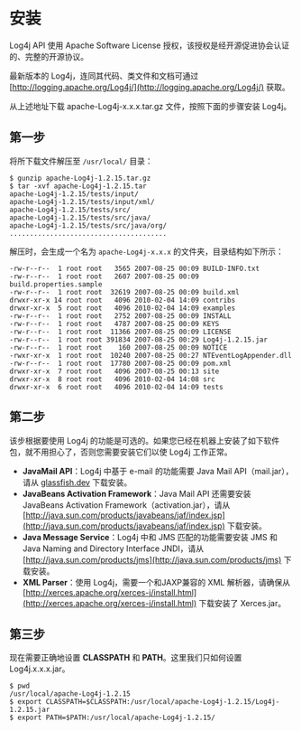 # 安装

Log4j API 使用 Apache Software License 授权，该授权是经开源促进协会认证的、完整的开源协议。

最新版本的 Log4j，连同其代码、类文件和文档可通过 [http://logging.apache.org/Log4j/](http://logging.apache.org/Log4j/) 获取。

从上述地址下载 apache-Log4j-x.x.x.tar.gz 文件，按照下面的步骤安装 Log4j。

## 第一步

将所下载文件解压至 `/usr/local/` 目录：

```
$ gunzip apache-Log4j-1.2.15.tar.gz
$ tar -xvf apache-Log4j-1.2.15.tar
apache-Log4j-1.2.15/tests/input/
apache-Log4j-1.2.15/tests/input/xml/
apache-Log4j-1.2.15/tests/src/
apache-Log4j-1.2.15/tests/src/java/
apache-Log4j-1.2.15/tests/src/java/org/
.......................................
```

解压时，会生成一个名为 `apache-Log4j-x.x.x` 的文件夹，目录结构如下所示：

```
-rw-r--r--  1 root root   3565 2007-08-25 00:09 BUILD-INFO.txt
-rw-r--r--  1 root root   2607 2007-08-25 00:09 build.properties.sample
-rw-r--r--  1 root root  32619 2007-08-25 00:09 build.xml
drwxr-xr-x 14 root root   4096 2010-02-04 14:09 contribs
drwxr-xr-x  5 root root   4096 2010-02-04 14:09 examples
-rw-r--r--  1 root root   2752 2007-08-25 00:09 INSTALL
-rw-r--r--  1 root root   4787 2007-08-25 00:09 KEYS
-rw-r--r--  1 root root  11366 2007-08-25 00:09 LICENSE
-rw-r--r--  1 root root 391834 2007-08-25 00:29 Log4j-1.2.15.jar
-rw-r--r--  1 root root    160 2007-08-25 00:09 NOTICE
-rwxr-xr-x  1 root root  10240 2007-08-25 00:27 NTEventLogAppender.dll
-rw-r--r--  1 root root  17780 2007-08-25 00:09 pom.xml
drwxr-xr-x  7 root root   4096 2007-08-25 00:13 site
drwxr-xr-x  8 root root   4096 2010-02-04 14:08 src
drwxr-xr-x  6 root root   4096 2010-02-04 14:09 tests
```

## 第二步

该步根据要使用 Log4j 的功能是可选的。如果您已经在机器上安装了如下软件包，就不用担心了，否则您需要安装它们以使 Log4j 工作正常。

- **JavaMail API**：Log4j 中基于 e-mail 的功能需要 Java Mail API（mail.jar），请从 [glassfish.dev](https://glassfish.dev.java.net/javaee5/mail/) 下载安装。
- **JavaBeans Activation Framework**：Java Mail API 还需要安装 JavaBeans Activation Framework（activation.jar），请从 [http://java.sun.com/products/javabeans/jaf/index.jsp](http://java.sun.com/products/javabeans/jaf/index.jsp) 下载安装。
- **Java Message Service**：Log4j 中和 JMS 匹配的功能需要安装 JMS 和 Java Naming and Directory Interface JNDI，请从 [http://java.sun.com/products/jms](http://java.sun.com/products/jms) 下载安装。
- **XML Parser**：使用 Log4j，需要一个和JAXP兼容的 XML 解析器，请确保从 [http://xerces.apache.org/xerces-j/install.html](http://xerces.apache.org/xerces-j/install.html) 下载安装了 Xerces.jar。

## 第三步

现在需要正确地设置 **CLASSPATH** 和 **PATH**。这里我们只如何设置 Log4j.x.x.x.jar。

```
$ pwd
/usr/local/apache-Log4j-1.2.15
$ export CLASSPATH=$CLASSPATH:/usr/local/apache-Log4j-1.2.15/Log4j-1.2.15.jar
$ export PATH=$PATH:/usr/local/apache-Log4j-1.2.15/
```
